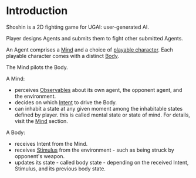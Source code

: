 # Introduction

Shoshin is a 2D fighting game for UGAI: user-generated AI.

Player designs Agents and submits them to fight other submitted Agents.

An Agent comprises a [Mind](concepts/mind.md) and a choice of [playable character](concepts/playable-character.md). Each playable character comes with a distinct [Body](concepts/body.md).

The Mind pilots the Body.

A Mind:
- perceives [Observables](concepts/body.md) about its own agent, the opponent agent, and the environment.
- decides on which [Intent](concepts/intent.md) to drive the Body.
- can inhabit a state at any given moment among the inhabitable states defined by player. this is called mental state or state of mind. For details, visit the [Mind](concepts/mind.md) section.

A Body:
- receives Intent from the Mind.
- receives [Stimulus](concepts/stimulus.md) from the environment - such as being struck by opponent's weapon.
- updates its state - called body state - depending on the received Intent, Stimulus, and its previous body state.
